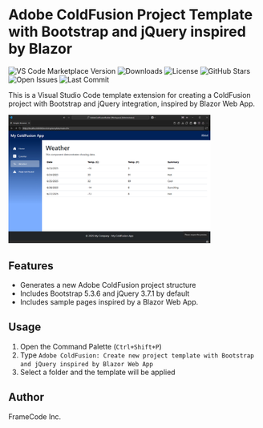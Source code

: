 # Adobe ColdFusion Project Template with Bootstrap and jQuery inspired by Blazor
<!-- Badges -->
![VS Code Marketplace Version](https://img.shields.io/visual-studio-marketplace/v/framecode.cf-boostrap-jq-template?label=VS%20Code%20Marketplace)
![Downloads](https://img.shields.io/visual-studio-marketplace/d/framecode.cf-boostrap-jq-template?color=brightgreen&label=Downloads)
![License](https://img.shields.io/github/license/framecodeinc/cf-boostrap-jq-template?label=License)
![GitHub Stars](https://img.shields.io/github/stars/framecodeinc/cf-boostrap-jq-template?style=social)
![Open Issues](https://img.shields.io/github/issues/framecodeinc/cf-boostrap-jq-template)
![Last Commit](https://img.shields.io/github/last-commit/framecodeinc/cf-boostrap-jq-template)


This is a Visual Studio Code template extension for creating a ColdFusion project with Bootstrap and jQuery integration, inspired by Blazor Web App.

<img src="images/screenshot1.png" width="80%" />

## Features

- Generates a new Adobe ColdFusion project structure
- Includes Bootstrap 5.3.6 and jQuery 3.7.1 by default
- Includes sample pages inspired by a Blazor Web App.

## Usage

1. Open the Command Palette (`Ctrl+Shift+P`)
2. Type `Adobe ColdFusion: Create new project template with Bootstrap and jQuery inspired by Blazor Web App`
3. Select a folder and the template will be applied

## Author

FrameCode Inc.